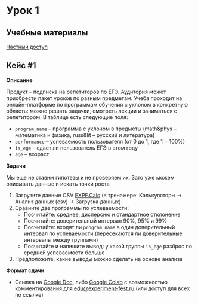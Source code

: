 # Урок 1

## Учебные материалы
[Частный доступ](https://drive.google.com/drive/folders/185Go-_E-u1SzU8No9jh0__1T46h5vVVA)

## Кейс #1

**Описание**

Продукт – подписка на репетиторов по ЕГЭ. Аудитория может приобрести пакет уроков по разным предметам. Учеба проходит на онлайн-платформе по программам обучения с уклоном в конкретную область: можно решать задачки, смотреть лекции и заниматься с репетитором. В таблице есть следующие поля:

- `program_name` – программа с уклоном в предметы (math&phys – математика и физика, russ&lit – русский и литература)
- `performance` – успеваемость пользователя (от 0 до 1, где 1 = 100%)
- `is_ege` – сдает ли пользователь ЕГЭ в этом году
- `age` – возраст

**Задачи**

Мы еще не ставим гипотезы и не проверяем их. Зато уже можем описывать данные  и искать точки роста

1. Загрузите данные CSV [EXPF.Calc](http://178.128.248.112:3838/exp_fest_calc) (в тренажере: Калькуляторы → Анализ данных (csv) → Загрузка данных)
2. Сравните две программы по успеваемости: 
    - Посчитайте: среднее, дисперсию и стандартное отклонение
    - Посчитайте: доверительный интервал 90%, 95% и 99%
    - Посчитайте: входят ли `program_name` в один доверительный интервал по успеваемости (пересекаются ли доверительные интервалы между группами)
    - Посчитайте и напишите вывод: у какой группы `is_ege` разброс по средней успеваемости больше
3. Предположите, какие выводы можно сделать на основе анализа

**Формат сдачи**

- Ссылка на [Google Doc](https://docs.google.com/document/u/0/), либо [Google Colab](https://colab.research.google.com/) с возможностью комментирования для edu@experiment-fest.ru (или доступ для всех по ссылке)